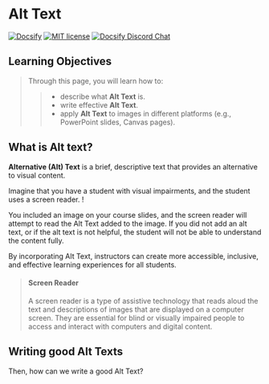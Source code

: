 # Alt Text

[![Docsify](https://img.shields.io/npm/v/docsify?label=docsify)](https://docsify.js.org/)
[![MIT license](https://img.shields.io/badge/License-MIT-blue.svg)](https://github.com/hibbitts-design/docsify-open-course-starter-kit/blob/main/LICENSE)
<a href="https://discord.gg/zT8eS8ZG">
    <img src="https://img.shields.io/badge/chat-on%20discord-7289DA.svg" alt="Docsify Discord Chat" />
</a>

## Learning Objectives
> Through this page, you will learn how to: 
>> - describe what **Alt Text** is.
>> - write effective **Alt Text**.
>> - apply **Alt Text** to images in different platforms (e.g., PowerPoint slides, Canvas pages).

What is Alt text?
---

**Alternative (Alt) Text** is a brief, descriptive text that provides an alternative to visual content.

Imagine that you have a student with visual impairments, and the student uses a screen reader.
!



You included an image on your course slides, and the screen reader will attempt to read the Alt Text added to the image. If you did not add an alt text, or if the alt text is not helpful, the student will not be able to understand the content fully.

By incorporating Alt Text, instructors can create more accessible, inclusive, and effective learning experiences for all students.

> #### Screen Reader
> A screen reader is a type of assistive technology that reads aloud the text and descriptions of images that are displayed on a computer screen.  They are essential for blind or visually impaired people to access and interact with computers and digital content.

Writing good Alt Texts
---

Then, how can we write a good Alt Text?
